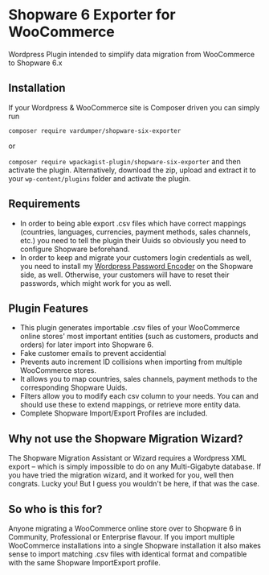 # Shopware 6 Exporter for WooCommerce
Wordpress Plugin intended to simplify data migration from WooCommerce to Shopware 6.x 

## Installation
If your Wordpress & WooCommerce site is Composer driven you can simply run

```composer require vardumper/shopware-six-exporter``` 

or

```composer require wpackagist-plugin/shopware-six-exporter``` 
and then activate the plugin.
Alternatively, download the zip, upload and extract it to your `wp-content/plugins` folder and activate the plugin.

## Requirements
* In order to being able export .csv files which have correct mappings (countries, languages, currencies, payment methods, sales channels, etc.) you need to tell the plugin their Uuids so obviously you need to configure Shopware beforehand.   
* In order to keep and migrate your customers login credentials as well, you need to install my [Wordpress Password Encoder](https://github.com/vardumper/wordpress-password-encoder-for-shopware-six) on the Shopware side, as well. Otherwise, your customers will have to reset their passwords, which might work for you as well. 

## Plugin Features
* This plugin generates importable .csv files of your WooCommerce online stores' most important entities (such as customers, products and orders) for later import into Shopware 6. 
* Fake customer emails to prevent accidential
* Prevents auto increment ID collisions when importing from multiple WooCommerce stores. 
* It allows you to map countries, sales channels, payment methods to the corresponding Shopware Uuids.
* Filters allow you to modify each csv column to your needs. You can and should use these to extend mappings, or retrieve more entity data. 
* Complete Shopware Import/Export Profiles are included.

## Why not use the Shopware Migration Wizard?
The Shopware Migration Assistant or Wizard requires a Wordpress XML export – which is simply impossible to do on any Multi-Gigabyte database.
If you have tried the migration wizard, and it worked for you, well then congrats. Lucky you! But I guess you wouldn't be here, if that was the case.

## So who is this for?
Anyone migrating a WooCommerce online store over to Shopware 6 in Community, Professional or Enterprise flavour. 
If you import multiple WooCommerce installations into a single Shopware installation it also makes sense to import matching .csv files with identical format and compatible with the same Shopware ImportExport profile.
